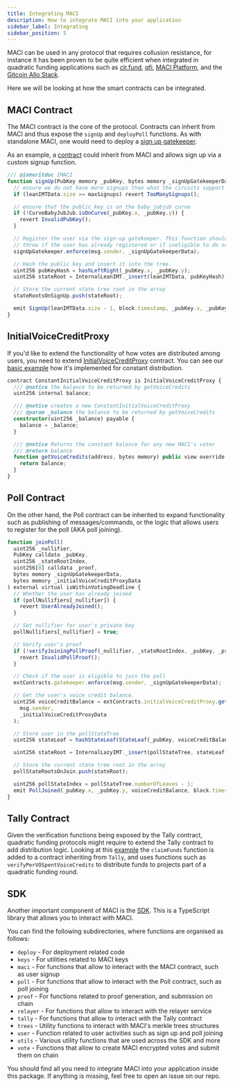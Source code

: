 ```yaml
---
title: Integrating MACI
description: How to integrate MACI into your application
sidebar_label: Integrating
sidebar_position: 5
---
```


MACI can be used in any protocol that requires collusion resistance, for instance it has been proven to be quite efficient when integrated in quadratic funding applications such as [clr.fund](https://github.com/clrfund/monorepo), [qfi](https://github.com/quadratic-gardens/qfi/tree/main), [MACI Platform](https://github.com/privacy-scaling-explorations/maci-platform), and the [Gitcoin Allo Stack](https://github.com/gitcoinco/MACI_QF).

Here we will be looking at how the smart contracts can be integrated.

## MACI Contract

The MACI contract is the core of the protocol. Contracts can inherit from MACI and thus expose the `signUp` and `deployPoll` functions. As with standalone MACI, one would need to deploy a [sign up gatekeeper](/docs/technical-references/smart-contracts/Gatekeepers).

As an example, a [contract](https://github.com/ctrlc03/minimalQF/blob/main/contracts/MinimalQf.sol#L113) could inherit from MACI and allows sign up via a custom signup function.

```javascript
/// @inheritdoc IMACI
function signUp(PubKey memory _pubKey, bytes memory _signUpGatekeeperData) public virtual {
  // ensure we do not have more signups than what the circuits support
  if (leanIMTData.size >= maxSignups) revert TooManySignups();

  // ensure that the public key is on the baby jubjub curve
  if (!CurveBabyJubJub.isOnCurve(_pubKey.x, _pubKey.y)) {
    revert InvalidPubKey();
  }

  // Register the user via the sign-up gatekeeper. This function should
  // throw if the user has already registered or if ineligible to do so.
  signUpGatekeeper.enforce(msg.sender, _signUpGatekeeperData);

  // Hash the public key and insert it into the tree.
  uint256 pubKeyHash = hashLeftRight(_pubKey.x, _pubKey.y);
  uint256 stateRoot = InternalLeanIMT._insert(leanIMTData, pubKeyHash);

  // Store the current state tree root in the array
  stateRootsOnSignUp.push(stateRoot);

  emit SignUp(leanIMTData.size - 1, block.timestamp, _pubKey.x, _pubKey.y);
}
```

## InitialVoiceCreditProxy

If you'd like to extend the functionality of how votes are distributed among users, you need to extend [InitialVoiceCreditProxy](https://github.com/privacy-scaling-explorations/maci/blob/dev/contracts/contracts/initialVoiceCreditProxy/InitialVoiceCreditProxy.sol) contract. You can see our [basic example](https://github.com/privacy-scaling-explorations/maci/blob/dev/contracts/contracts/initialVoiceCreditProxy/ConstantInitialVoiceCreditProxy.sol) how it's implemented for constant distribution.

```ts
contract ConstantInitialVoiceCreditProxy is InitialVoiceCreditProxy {
  /// @notice the balance to be returned by getVoiceCredits
  uint256 internal balance;

  /// @notice creates a new ConstantInitialVoiceCreditProxy
  /// @param _balance the balance to be returned by getVoiceCredits
  constructor(uint256 _balance) payable {
    balance = _balance;
  }

  /// @notice Returns the constant balance for any new MACI's voter
  /// @return balance
  function getVoiceCredits(address, bytes memory) public view override returns (uint256) {
    return balance;
  }
}
```

## Poll Contract

On the other hand, the Poll contract can be inherited to expand functionality such as publishing of messages/commands, or the logic that allows users to register for the poll (AKA poll joining).

```javascript
function joinPoll(
  uint256 _nullifier,
  PubKey calldata _pubKey,
  uint256 _stateRootIndex,
  uint256[8] calldata _proof,
  bytes memory _signUpGatekeeperData,
  bytes memory _initialVoiceCreditProxyData
) external virtual isWithinVotingDeadline {
  // Whether the user has already joined
  if (pollNullifiers[_nullifier]) {
    revert UserAlreadyJoined();
  }

  // Set nullifier for user's private key
  pollNullifiers[_nullifier] = true;

  // Verify user's proof
  if (!verifyJoiningPollProof(_nullifier, _stateRootIndex, _pubKey, _proof)) {
    revert InvalidPollProof();
  }

  // Check if the user is eligible to join the poll
  extContracts.gatekeeper.enforce(msg.sender, _signUpGatekeeperData);

  // Get the user's voice credit balance.
  uint256 voiceCreditBalance = extContracts.initialVoiceCreditProxy.getVoiceCredits(
    msg.sender,
    _initialVoiceCreditProxyData
  );

  // Store user in the pollStateTree
  uint256 stateLeaf = hashStateLeaf(StateLeaf(_pubKey, voiceCreditBalance, block.timestamp));

  uint256 stateRoot = InternalLazyIMT._insert(pollStateTree, stateLeaf);

  // Store the current state tree root in the array
  pollStateRootsOnJoin.push(stateRoot);

  uint256 pollStateIndex = pollStateTree.numberOfLeaves - 1;
  emit PollJoined(_pubKey.x, _pubKey.y, voiceCreditBalance, block.timestamp, _nullifier, pollStateIndex);
}
```

## Tally Contract

Given the verification functions being exposed by the Tally contract, quadratic funding protocols might require to extend the Tally contract to add distribution logic. Looking at this [example](https://github.com/ctrlc03/minimalQF/blob/main/contracts/MinimalQFTally.sol#L114) the `claimFunds` function is added to a contract inheriting from `Tally`, and uses functions such as `verifyPerVOSpentVoiceCredits` to distribute funds to projects part of a quadratic funding round.

## SDK

Another important component of MACI is the [SDK](https://github.com/privacy-scaling-explorations/maci/tree/dev/packages/sdk). This is a TypeScript library that allows you to interact with MACI.

You can find the following subdirectories, where functions are organised as follows:

- `deploy` - For deployment related code
- `keys` - For utilities related to MACI keys
- `maci` - For functions that allow to interact with the MACI contract, such as user signup
- `poll` - For functions that allow to interact with the Poll contract, such as poll joining
- `proof` - For functions related to proof generation, and submission on chain
- `relayer` - For functions that allow to interact with the relayer service
- `tally` - For functions that allow to interact with the Tally contract
- `trees` - Utility functions to interact with MACI's merkle trees structures
- `user` - Function related to user activities such as sign up and poll joining
- `utils` - Various utility functions that are used across the SDK and more
- `vote` - Functions that allow to create MACI encrypted votes and submit them on chain

You should find all you need to integrate MACI into your application inside this package. If anything is missing, feel free to open an issue on our repo.
